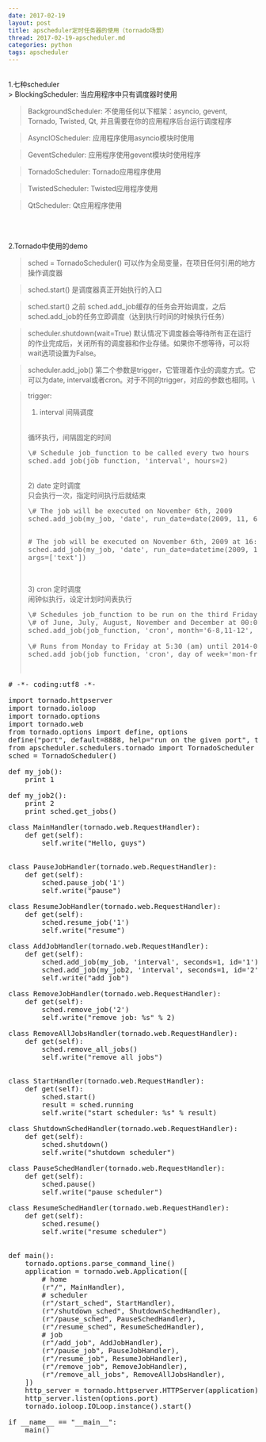 ```yaml
---
date: 2017-02-19
layout: post
title: apscheduler定时任务器的使用（tornado场景）
thread: 2017-02-19-apscheduler.md
categories: python
tags: apscheduler
---
```


</br>
1.七种scheduler
</br>
> BlockingScheduler: 当应用程序中只有调度器时使用

> BackgroundScheduler: 不使用任何以下框架：asyncio, gevent, Tornado, Twisted, Qt, 并且需要在你的应用程序后台运行调度程序

> AsyncIOScheduler: 应用程序使用asyncio模块时使用

> GeventScheduler: 应用程序使用gevent模块时使用程序

> TornadoScheduler: Tornado应用程序使用

> TwistedScheduler: Twisted应用程序使用

> QtScheduler: Qt应用程序使用
</br>
</br>

2.Tornado中使用的demo
</br>
> sched = TornadoScheduler() 可以作为全局变量，在项目任何引用的地方操作调度器

> sched.start() 是调度器真正开始执行的入口

> sched.start() 之前 sched.add_job缓存的任务会开始调度，之后 sched.add_job的任务立即调度（达到执行时间的时候执行任务） 

> scheduler.shutdown(wait=True) 默认情况下调度器会等待所有正在运行的作业完成后，关闭所有的调度器和作业存储。如果你不想等待，可以将wait选项设置为False。

> scheduler.add_job() 第二个参数是trigger，它管理着作业的调度方式。它可以为date, interval或者cron。对于不同的trigger，对应的参数也相同。\

> trigger:
> </br>
> 1) interval 间隔调度
> </br>
> 循环执行，间隔固定的时间
> <pre>
> \# Schedule job_function to be called every two hours
> sched.add_job(job_function, 'interval', hours=2)
> </pre>
> </br>
> 2) date 定时调度
> </br>
> 只会执行一次，指定时间执行后就结束
> <pre>
> \# The job will be executed on November 6th, 2009
> sched.add_job(my_job, 'date', run_date=date(2009, 11, 6), args=['text'])
> 
> \# The job will be executed on November 6th, 2009 at 16:30:05
> sched.add_job(my_job, 'date', run_date=datetime(2009, 11, 6, 16, 30, 5), args=['text'])
> </pre>
> </br>
> 3) cron 定时调度
> </br>
> 闹钟似执行，设定计划时间表执行
> <pre>
> \# Schedules job_function to be run on the third Friday
> \# of June, July, August, November and December at 00:00, 01:00, 02:00 and 03:00
> sched.add_job(job_function, 'cron', month='6-8,11-12', day='3rd fri', hour='0-3')
> 
> \# Runs from Monday to Friday at 5:30 (am) until 2014-05-30 00:00:00
> sched.add_job(job_function, 'cron', day_of_week='mon-fri', hour=5, minute=30, end_date='2014-05-30')
> </pre>
> </br>

<pre>
# -*- coding:utf8 -*-

import tornado.httpserver
import tornado.ioloop
import tornado.options
import tornado.web
from tornado.options import define, options
define("port", default=8888, help="run on the given port", type=int)
from apscheduler.schedulers.tornado import TornadoScheduler
sched = TornadoScheduler()

def my_job():
    print 1

def my_job2():
    print 2
    print sched.get_jobs()

class MainHandler(tornado.web.RequestHandler):
    def get(self):
        self.write("Hello, guys")


class PauseJobHandler(tornado.web.RequestHandler):
    def get(self):
        sched.pause_job('1')
        self.write("pause")

class ResumeJobHandler(tornado.web.RequestHandler):
    def get(self):
        sched.resume_job('1')
        self.write("resume")

class AddJobHandler(tornado.web.RequestHandler):
    def get(self):
        sched.add_job(my_job, 'interval', seconds=1, id='1')
        sched.add_job(my_job2, 'interval', seconds=1, id='2')
        self.write("add job")

class RemoveJobHandler(tornado.web.RequestHandler):
    def get(self):
        sched.remove_job('2')
        self.write("remove job: %s" % 2)

class RemoveAllJobsHandler(tornado.web.RequestHandler):
    def get(self):
        sched.remove_all_jobs()
        self.write("remove all jobs")


class StartHandler(tornado.web.RequestHandler):
    def get(self):
        sched.start()
        result = sched.running
        self.write("start scheduler: %s" % result)

class ShutdownSchedHandler(tornado.web.RequestHandler):
    def get(self):
        sched.shutdown()
        self.write("shutdown scheduler")

class PauseSchedHandler(tornado.web.RequestHandler):
    def get(self):
        sched.pause()
        self.write("pause scheduler")

class ResumeSchedHandler(tornado.web.RequestHandler):
    def get(self):
        sched.resume()
        self.write("resume scheduler")


def main():
    tornado.options.parse_command_line()
    application = tornado.web.Application([
        # home
        (r"/", MainHandler),
        # scheduler
        (r"/start_sched", StartHandler),
        (r"/shutdown_sched", ShutdownSchedHandler),
        (r"/pause_sched", PauseSchedHandler),
        (r"/resume_sched", ResumeSchedHandler),
        # job
        (r"/add_job", AddJobHandler),
        (r"/pause_job", PauseJobHandler),
        (r"/resume_job", ResumeJobHandler),
        (r"/remove_job", RemoveJobHandler),
        (r"/remove_all_jobs", RemoveAllJobsHandler),
    ])
    http_server = tornado.httpserver.HTTPServer(application)
    http_server.listen(options.port)
    tornado.ioloop.IOLoop.instance().start()

if __name__ == "__main__":
    main()

</pre>

